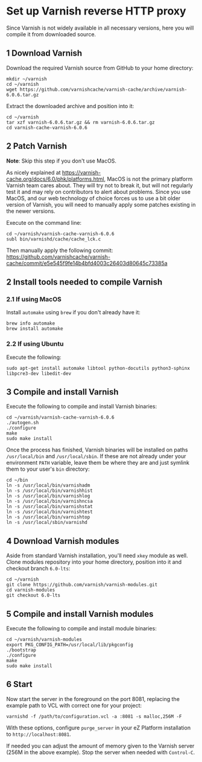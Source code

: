 # Set up Varnish reverse HTTP proxy

Since Varnish is not widely available in all necessary versions, here you will
compile it from downloaded source.

## 1 Download Varnish

Download the required Varnish source from GitHub to your home directory:

```console
mkdir ~/varnish
cd ~/varnish
wget https://github.com/varnishcache/varnish-cache/archive/varnish-6.0.6.tar.gz
```

Extract the downloaded archive and position into it:

```console
cd ~/varnish
tar xzf varnish-6.0.6.tar.gz && rm varnish-6.0.6.tar.gz
cd varnish-cache-varnish-6.0.6
```

## 2 Patch Varnish

**Note**: Skip this step if you don't use MacOS.

As nicely explained at https://varnish-cache.org/docs/6.0/phk/platforms.html,
MacOS is not the primary platform Varnish team cares about. They will try not to
break it, but will not regularly test it and may rely on contributors to alert
about problems. Since you use MacOS, and our web technology of choice forces us
to use a bit older version of Varnish, you will need to manually apply some
patches existing in the newer versions.

Execute on the command line:

```console
cd ~/varnish/varnish-cache-varnish-6.0.6
subl bin/varnishd/cache/cache_lck.c
```

Then manually apply the following commit: https://github.com/varnishcache/varnish-cache/commit/e5e545f9fe14b4bfd4003c26403d80645c73385a

## 2 Install tools needed to compile Varnish

### 2.1 If using MacOS

Install `automake` using `brew` if you don't already have it:

```console
brew info automake
brew install automake
```

### 2.2 If using Ubuntu

Execute the following:

```console
sudo apt-get install automake libtool python-docutils python3-sphinx libpcre3-dev libedit-dev
```

## 3 Compile and install Varnish

Execute the following to compile and install Varnish binaries:

```console
cd ~/varnish/varnish-cache-varnish-6.0.6
./autogen.sh
./configure
make
sudo make install
```

Once the process has finished, Varnish binaries will be installed on paths
`/usr/local/bin` and `/usr/local/sbin`. If these are not already under your
environment `PATH` variable, leave them be where they are and just symlink them
to your user's `bin` directory:

```console
cd ~/bin
ln -s /usr/local/bin/varnishadm
ln -s /usr/local/bin/varnishhist
ln -s /usr/local/bin/varnishlog
ln -s /usr/local/bin/varnishncsa
ln -s /usr/local/bin/varnishstat
ln -s /usr/local/bin/varnishtest
ln -s /usr/local/bin/varnishtop
ln -s /usr/local/sbin/varnishd
```

## 4 Download Varnish modules

Aside from standard Varnish installation, you'll need `xkey` module as well.
Clone modules repository into your home directory, position into it and checkout
branch `6.0-lts`:

```console
cd ~/varnish
git clone https://github.com/varnish/varnish-modules.git
cd varnish-modules
git checkout 6.0-lts
```

## 5 Compile and install Varnish modules

Execute the following to compile and install module binaries:

```console
cd ~/varnish/varnish-modules
export PKG_CONFIG_PATH=/usr/local/lib/pkgconfig
./bootstrap
./configure
make
sudo make install
```

## 6 Start

Now start the server in the foreground on the port 8081, replacing the example
path to VCL with correct one for your project:

```console
varnishd -f /path/to/configuration.vcl -a :8081 -s malloc,256M -F
```

With these options, configure `purge_server` in your eZ Platform installation to
`http://localhost:8081`.

If needed you can adjust the amount of memory given to the Varnish server
(256M in the above example). Stop the server when needed with `Control-C`.
